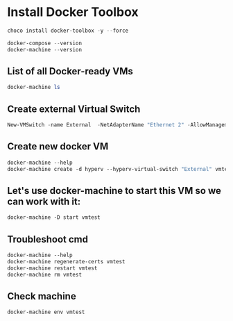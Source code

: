 # Install Docker Toolbox

```powershell
choco install docker-toolbox -y --force 

docker-compose --version
docker-machine --version
```

## List of all Docker-ready VMs


```powershell
docker-machine ls
```

##  Create external Virtual Switch 

```powershell
New-VMSwitch -name External  -NetAdapterName "Ethernet 2" -AllowManagementOS $true
```
## Create new docker VM

```dockerfile
docker-machine --help
docker-machine create -d hyperv --hyperv-virtual-switch "External" vmtest
```

## Let's use docker-machine to start this VM so we can work with it:

```dockerfile
docker-machine -D start vmtest
```

## Troubleshoot cmd

```dockerfile
docker-machine --help
docker-machine regenerate-certs vmtest
docker-machine restart vmtest
docker-machine rm vmtest
```


## Check machine 

```dockerfile
docker-machine env vmtest
```
